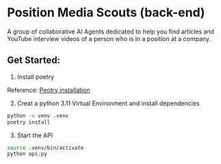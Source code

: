 # Position Media Scouts (back-end)

A group of collaborative AI Agents dedicated to help you find articles and YouTube interview videos of a person who is in a position at a company.

## Get Started:

1. Install poetry

Reference: [Peotry installation](https://python-poetry.org/docs/#installing-with-the-official-installer)

2. Creat a python 3.11 Virtual Environment and install dependencies

```bash
python -m venv .venv
poetry install
```

3. Start the API

```bash
source .venv/bin/activate
python api.py
```
